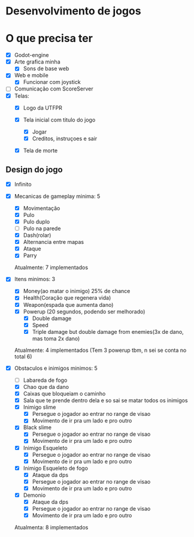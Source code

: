 # Desenvolvimento de jogos

# O que precisa ter

- [x]  Godot-engine
- [x]  Arte grafica minha
    - [x]  Sons de base web
- [x]  Web e mobile
    - [x]  Funcionar com joystick
- [ ]  Comunicação com ScoreServer
- [x]  Telas:
    - [x]  Logo da UTFPR
    - [x]  Tela inicial com titulo do jogo
        - [x]  Jogar
        - [x]  Creditos, instruçoes e sair
    - [x]  Tela de morte
    

## Design do jogo

- [x]  Infinito
- [x]  Mecanicas de gameplay minima: 5
    - [x]  Movimentação
    - [x]  Pulo
    - [x]  Pulo duplo
    - [ ]  Pulo na parede
    - [x]  Dash(rolar)
    - [x]  Alternancia entre mapas
    - [x]  Ataque
    - [x]  Parry
    
    Atualmente: 7 implementados
    
- [x]  Itens minimos: 3
    - [x]  Money(ao matar o inimigo) 25% de chance
    - [x]  Health(Coração que regenera vida)
    - [x]  Weapon(espada que aumenta dano)
    - [x]  Powerup (20 segundos, podendo ser melhorado)
        - [x]  Double damage
        - [x]  Speed
        - [x]  Triple damage but double damage from enemies(3x de dano, mas toma 2x dano)
    
    Atualmente: 4 implementados (Tem 3 powerup tbm, n sei se conta no total 6)
    
- [x]  Obstaculos e inimigos minimos: 5
    - [ ]  Labareda de fogo
    - [x]  Chao que da dano
    - [x]  Caixas que bloqueiam o caminho
    - [x]  Sala que te prende dentro dela e so sai se matar todos os inimigos
    - [x]  Inimigo slime
        - [x]  Persegue o jogador ao entrar no range de visao
        - [x]  Movimento de ir pra um lado e pro outro
    - [x]  Black slime
        - [x]  Persegue o jogador ao entrar no range de visao
        - [x]  Movimento de ir pra um lado e pro outro
    - [x]  Inimigo Esqueleto
        - [x]  Persegue o jogador ao entrar no range de visao
        - [x]  Movimento de ir pra um lado e pro outro
    - [x]  Inimigo Esqueleto de fogo
        - [x]  Ataque da dps
        - [x]  Persegue o jogador ao entrar no range de visao
        - [x]  Movimento de ir pra um lado e pro outro
    - [x]  Demonio
        - [x]  Ataque da dps
        - [x]  Persegue o jogador ao entrar no range de visao
        - [x]  Movimento de ir pra um lado e pro outro
    
    Atualmenta: 8 implementados
